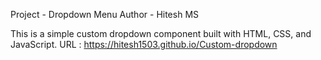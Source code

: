 Project - Dropdown Menu
Author - Hitesh MS

This is a simple custom dropdown component built with HTML, CSS, and JavaScript.
URL : https://hitesh1503.github.io/Custom-dropdown
